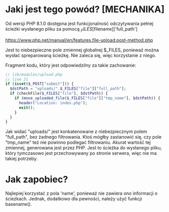 # Jaki jest tego powód? [MECHANIKA]

Od wersji PHP 8.1.0 dostępna jest funkcjonalność odczytywania pełnej ścieżki wysłanego pliku za pomocą $_FILES[$filename]['full_path']

https://www.php.net/manual/en/features.file-upload.post-method.php

Jest to niebezpieczne pole zmiennej globalnej $\_FILES, ponieważ można wysłać spreparowaną ścieżkę. Nie zaleca się, więc korzystanie z niego.

Fragment kodu, który jest odpowiedzilny za takie zachowanie:

```php
// lib/modules/upload.php
// line 21
if (isset($_POST["submit"])) {
  $dstPath = "uploads/".$_FILES["file"]["full_path"];
  if (checkFile($_FILES["file"], $dstPath)) {
    if (move_uploaded_file($_FILES["file"]["tmp_name"], $dstPath)) {
      header("Location: index.php");
      exit();
    }
  }
}
```

Jak widać "uploads/" jest konkatenowane z niebezpiecznym polem "full_path", bez żadnego filtrowania. Ktoś mógłby zastanowić się, czy pole "tmp_name" też nie powinno podlegać filtrowaniu. Akurat wartość tej zmiennej, generowana jest przez PHP. Jest to ścieżka do wysłanego pliku, który tymczasowo jest przechowywany po stronie serwera, więc nie ma takiej potrzeby.

# Jak zapobiec?

Najlepiej korzystać z pola 'name', ponieważ nie zawiera ono informacji o ścieżkach. Jednak, dodatkowo dla pewności, należy użyć funkcji basename().
